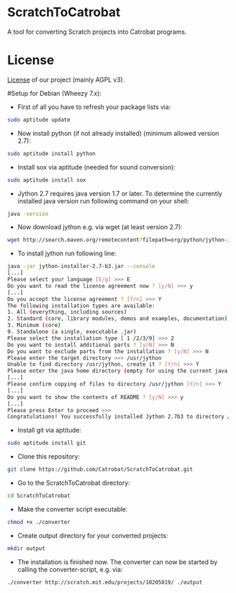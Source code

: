 ScratchToCatrobat
=================
A tool for converting Scratch projects into Catrobat programs.

# License
[License](http://developer.catrobat.org/licenses) of our project (mainly AGPL v3).

#Setup for Debian (Wheezy 7.x):

* First of all you have to refresh your package lists via:
```sh
sudo aptitude update
```
* Now install python (if not already installed) (minimum allowed version 2.7):
```sh
sudo aptitude install python
```
* Install sox via aptitude (needed for sound conversion):
```sh
sudo aptitude install sox
```
* Jython 2.7 requires java version 1.7 or later. To determine the currently installed java version run following command on your shell:
```sh
java -version
```
* Now download jython e.g. via wget (at least version 2.7):
```sh
wget http://search.maven.org/remotecontent?filepath=org/python/jython-installer/2.7-b3/jython-installer-2.7-b3.jar
```
* To install jython run following line:
```sh
java -jar jython-installer-2.7-b3.jar --console
[...]
Please select your language [E/g] >>> E
Do you want to read the license agreement now ? [y/N] >>> y
[...]
Do you accept the license agreement ? [Y/n] >>> Y
The following installation types are available:
1. All (everything, including sources)
2. Standard (core, library modules, demos and examples, documentation)
3. Minimum (core)
9. Standalone (a single, executable .jar)
Please select the installation type [ 1 /2/3/9] >>> 2
Do you want to install additional parts ? [y/N] >>> N
Do you want to exclude parts from the installation ? [y/N] >>> N
Please enter the target directory >>> /usr/jython
Unable to find directory /usr/jython, create it ? [Y/n] >>> Y
Please enter the java home directory (empty for using the current java runtime) >>>
[...]
Please confirm copying of files to directory /usr/jython [Y/n] >>> Y
[...]
Do you want to show the contents of README ? [y/N] >>> y
[...]
Please press Enter to proceed >>>
Congratulations! You successfully installed Jython 2.7b3 to directory /usr/jython.
```

* Install git via aptitude:
```sh
sudo aptitude install git
```
* Clone this repository:
```sh
git clone https://github.com/Catrobat/ScratchToCatrobat.git
```
* Go to the ScratchToCatrobat directory:
```sh
cd ScratchToCatrobat
```
* Make the converter script executable:
```sh
chmod +x ./converter
```
* Create output directory for your converted projects:
```sh
mkdir output
```
* The installation is finished now. The converter can now be started by calling the converter-script, e.g. via:
```sh
./converter http://scratch.mit.edu/projects/10205819/ ./output
```
